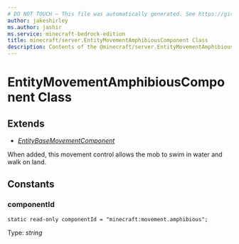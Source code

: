 ```yaml
---
# DO NOT TOUCH — This file was automatically generated. See https://github.com/mojang/minecraftapidocsgenerator to modify descriptions, examples, etc.
author: jakeshirley
ms.author: jashir
ms.service: minecraft-bedrock-edition
title: minecraft/server.EntityMovementAmphibiousComponent Class
description: Contents of the @minecraft/server.EntityMovementAmphibiousComponent class.
---
```

# EntityMovementAmphibiousComponent Class

## Extends
- [*EntityBaseMovementComponent*](EntityBaseMovementComponent.md)

When added, this movement control allows the mob to swim in water and walk on land.

## Constants

### **componentId**
`static read-only componentId = "minecraft:movement.amphibious";`

Type: *string*
